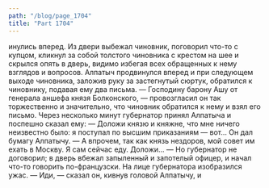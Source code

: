 ```yaml
---
path: "/blog/page_1704"
title: "Part 1704"
---
```


инулись вперед. Из двери выбежал чиновник, поговорил что-то с купцом, кликнул за собой толстого чиновника с крестом на шее и скрылся опять в дверь, видимо избегая всех обращенных к нему взглядов и вопросов. Алпатыч продвинулся вперед и при следующем выходе чиновника, заложив руку за застегнутый сюртук, обратился к чиновнику, подавая ему два письма.
— Господину барону Ашу от генерала аншефа князя Болконского, — провозгласил он так торжественно и значительно, что чиновник обратился к нему и взял его письмо. Через несколько минут губернатор принял Алпатыча и поспешно сказал ему:
— Доложи князю и княжне, что мне ничего неизвестно было: я поступал по высшим приказаниям — вот...
Он дал бумагу Алпатычу.
— А впрочем, так как князь нездоров, мой совет им ехать в Москву. Я сам сейчас еду. Доложи... — Но губернатор не договорил; в дверь вбежал запыленный и запотелый офицер, и начал что-то говорить по-французски. На лице губернатора изобразился ужас.
— Иди, — сказал он, кивнув головой Алпатычу, и 
